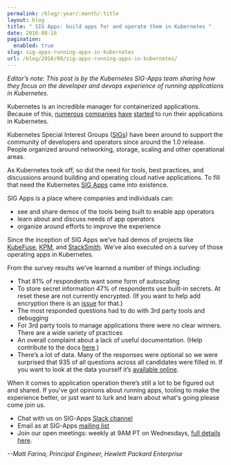 ```yaml
---
permalink: /blog/:year/:month/:title
layout: blog
title: " SIG Apps: build apps for and operate them in Kubernetes "
date: 2016-08-16
pagination:
  enabled: true
slug: sig-apps-running-apps-in-kubernetes
url: /blog/2016/08/sig-apps-running-apps-in-kubernetes/
---
```

_Editor’s note: This post is by the Kubernetes SIG-Apps team sharing how they focus on the developer and devops experience of running applications in Kubernetes._  

Kubernetes is an incredible manager for containerized applications. Because of this, [numerous](http://blog.kubernetes.io/2016/02/sharethis-kubernetes-in-production.html) [companies](https://blog.box.com/blog/kubernetes-box-microservices-maximum-velocity/) [have](http://techblog.yahoo.co.jp/infrastructure/os_n_k8s/) [started](http://www.nextplatform.com/2015/11/12/inside-ebays-shift-to-kubernetes-and-containers-atop-openstack/) to run their applications in Kubernetes.  

Kubernetes Special Interest Groups ([SIGs](https://github.com/kubernetes/community/blob/master/README.md#special-interest-groups-sig)) have been around to support the community of developers and operators since around the 1.0 release. People organized around networking, storage, scaling and other operational areas.  

As Kubernetes took off, so did the need for tools, best practices, and discussions around building and operating cloud native applications. To fill that need the Kubernetes [SIG Apps](https://github.com/kubernetes/community/tree/master/sig-apps) came into existence.  

SIG Apps is a place where companies and individuals can:  


- see and share demos of the tools being built to enable app operators
- learn about and discuss needs of app operators
- organize around efforts to improve the experience

Since the inception of SIG Apps we’ve had demos of projects like [KubeFuse](https://github.com/opencredo/kubefuse), [KPM](https://github.com/kubespray/kpm), and [StackSmith](https://stacksmith.bitnami.com/). We’ve also executed on a survey of those operating apps in Kubernetes.  

From the survey results we’ve learned a number of things including:  


- That 81% of respondents want some form of autoscaling
- To store secret information 47% of respondents use built-in secrets. At reset these are not currently encrypted. (If you want to help add encryption there is an [issue](https://github.com/kubernetes/kubernetes/issues/10439) for that.)&nbsp;
- The most responded questions had to do with 3rd party tools and debugging
- For 3rd party tools to manage applications there were no clear winners. There are a wide variety of practices
- An overall complaint about a lack of useful documentation. (Help contribute to the docs [here](https://github.com/kubernetes/kubernetes.github.io).)
- There’s a lot of data. Many of the responses were optional so we were surprised that 935 of all questions across all candidates were filled in. If you want to look at the data yourself it’s [available online](https://docs.google.com/spreadsheets/d/15SUL7QTpR4Flrp5eJ5TR8A5ZAFwbchfX2QL4MEoJFQ8/edit?usp=sharing).

When it comes to application operation there’s still a lot to be figured out and shared. If you've got opinions about running apps, tooling to make the experience better, or just want to lurk and learn about what's going please come join us.  


- Chat with us on SIG-Apps [Slack channel](https://kubernetes.slack.com/messages/sig-apps)
- Email as at SIG-Apps [mailing list](https://groups.google.com/forum/#!forum/kubernetes-sig-apps)
- Join our open meetings: weekly at 9AM PT on Wednesdays, [full details here](https://github.com/kubernetes/community/blob/master/sig-apps/README.md#meeting).


_--Matt Farina, Principal Engineer, Hewlett Packard Enterprise_  
